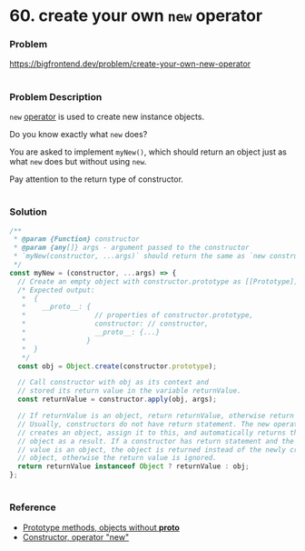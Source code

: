 # 60. create your own `new` operator

### Problem

https://bigfrontend.dev/problem/create-your-own-new-operator

#

### Problem Description

`new` [operator](https://developer.mozilla.org/en-US/docs/Web/JavaScript/Reference/Operators/new) is used to create new instance objects.

Do you know exactly what `new` does?

You are asked to implement `myNew()`, which should return an object just as what `new` does but without using `new`.

Pay attention to the return type of constructor.

#

### Solution

```js
/**
 * @param {Function} constructor
 * @param {any[]} args - argument passed to the constructor
 * `myNew(constructor, ...args)` should return the same as `new constructor(...args)`
 */
const myNew = (constructor, ...args) => {
  // Create an empty object with constructor.prototype as [[Prototype]].
  /* Expected output:
   *  {
   *    __proto__: {
   *                 // properties of constructor.prototype,
   *                 constructor: // constructor,
   *                 __proto__: {...}
   *               }
   *  }
   */
  const obj = Object.create(constructor.prototype);

  // Call constructor with obj as its context and
  // stored its return value in the variable returnValue.
  const returnValue = constructor.apply(obj, args);

  // If returnValue is an object, return returnValue, otherwise return obj.
  // Usually, constructors do not have return statement. The new operator
  // creates an object, assign it to this, and automatically returns that
  // object as a result. If a constructor has return statement and the return
  // value is an object, the object is returned instead of the newly created
  // object, otherwise the return value is ignored.
  return returnValue instanceof Object ? returnValue : obj;
};
```

#

### Reference

- [Prototype methods, objects without **proto**](https://javascript.info/prototype-methods)
- [Constructor, operator "new"](https://javascript.info/constructor-new)
